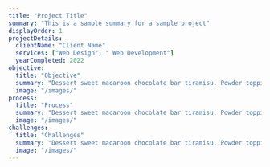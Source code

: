 ```yaml
---
title: "Project Title"
summary: "This is a sample summary for a sample project"
displayOrder: 1
projectDetails:
  clientName: "Client Name"
  services: ["Web Design", " Web Development"]
  yearCompleted: 2022
objective:
  title: "Objective"
  summary: "Dessert sweet macaroon chocolate bar tiramisu. Powder topping danish chocolate tiramisu brownie halvah gummies. Gingerbread sugar plum soufflé marzipan cotton candy jelly sweet biscuit."
  image: "/images/"
process:
  title: "Process"
  summary: "Dessert sweet macaroon chocolate bar tiramisu. Powder topping danish chocolate tiramisu brownie halvah gummies. Gingerbread sugar plum soufflé marzipan cotton candy jelly sweet biscuit."
  image: "/images/"
challenges:
  title: "Challenges"
  summary: "Dessert sweet macaroon chocolate bar tiramisu. Powder topping danish chocolate tiramisu brownie halvah gummies. Gingerbread sugar plum soufflé marzipan cotton candy jelly sweet biscuit."
  image: "/images/"
---
```

